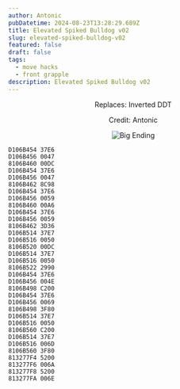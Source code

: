```yaml
---
author: Antonic
pubDatetime: 2024-08-23T13:28:29.689Z
title: Elevated Spiked Bulldog v02
slug: elevated-spiked-bulldog-v02
featured: false
draft: false
tags:
  - move hacks
  - front grapple
description: Elevated Spiked Bulldog v02
---
```

<center>
Replaces: Inverted DDT <p>
Credit: Antonic

![Big Ending](/assets/elevated-spike-bulldog-v2.gif)
</center>

```text
D106B454 37E6
D106B456 0047
8106B460 00DC
D106B454 37E6
D106B456 0047
8106B462 8C98
D106B454 37E6
D106B456 0059
8106B460 00A6
D106B454 37E6
D106B456 0059
8106B462 3D36
D106B514 37E7
D106B516 0050
8106B520 00DC
D106B514 37E7
D106B516 0050
8106B522 2990
D106B454 37E6
D106B456 004E
8106B498 C200
D106B454 37E6
D106B456 0069
8106B498 3F80
D106B514 37E7
D106B516 0050
8106B560 C200
D106B514 37E7
D106B516 006D
8106B560 3F80
813277F4 5200
813277F6 006A
813277F8 5200
813277FA 006E
```
